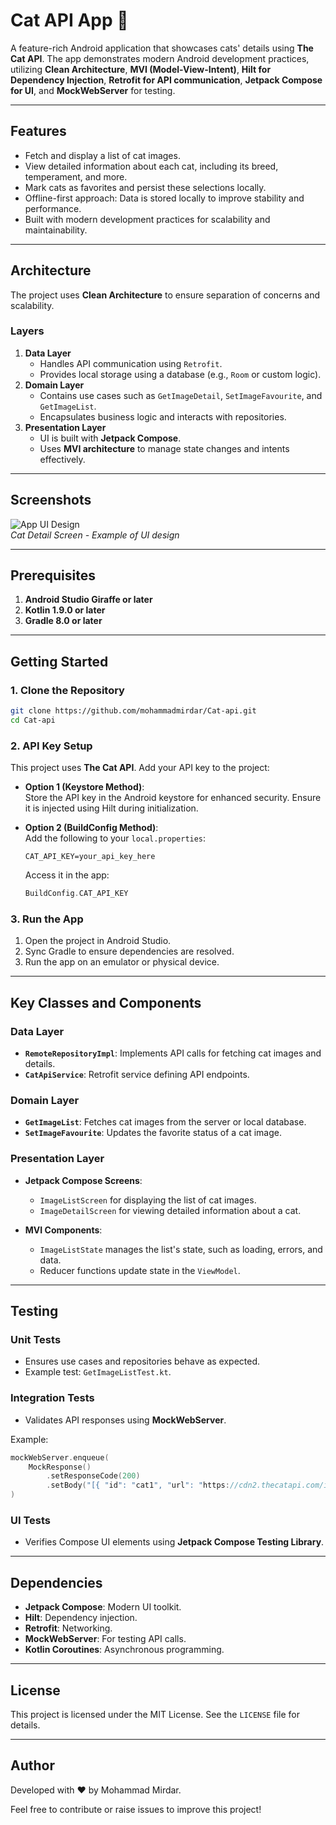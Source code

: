 
# Cat API App 🐾

A feature-rich Android application that showcases cats' details using **The Cat API**. The app demonstrates modern Android development practices, utilizing **Clean Architecture**, **MVI (Model-View-Intent)**, **Hilt for Dependency Injection**, **Retrofit for API communication**, **Jetpack Compose for UI**, and **MockWebServer** for testing.

---

## Features  
- Fetch and display a list of cat images.  
- View detailed information about each cat, including its breed, temperament, and more.  
- Mark cats as favorites and persist these selections locally.  
- Offline-first approach: Data is stored locally to improve stability and performance.  
- Built with modern development practices for scalability and maintainability.  

---

## Architecture  
The project uses **Clean Architecture** to ensure separation of concerns and scalability.  

### Layers  
1. **Data Layer**  
   - Handles API communication using `Retrofit`.  
   - Provides local storage using a database (e.g., `Room` or custom logic).  
2. **Domain Layer**  
   - Contains use cases such as `GetImageDetail`, `SetImageFavourite`, and `GetImageList`.  
   - Encapsulates business logic and interacts with repositories.  
3. **Presentation Layer**  
   - UI is built with **Jetpack Compose**.  
   - Uses **MVI architecture** to manage state changes and intents effectively.  

---

## Screenshots  
![App UI Design](design.png)  
*Cat Detail Screen - Example of UI design*

---

## Prerequisites  
1. **Android Studio Giraffe or later**  
2. **Kotlin 1.9.0 or later**  
3. **Gradle 8.0 or later**  

---

## Getting Started  

### 1. Clone the Repository  
```bash  
git clone https://github.com/mohammadmirdar/Cat-api.git  
cd Cat-api  
```  

### 2. API Key Setup  
This project uses **The Cat API**. Add your API key to the project:  

- **Option 1 (Keystore Method)**:  
  Store the API key in the Android keystore for enhanced security. Ensure it is injected using Hilt during initialization.  

- **Option 2 (BuildConfig Method)**:  
  Add the following to your `local.properties`:  
  ```properties  
  CAT_API_KEY=your_api_key_here  
  ```  

  Access it in the app:  
  ```kotlin  
  BuildConfig.CAT_API_KEY  
  ```  

### 3. Run the App  
1. Open the project in Android Studio.  
2. Sync Gradle to ensure dependencies are resolved.  
3. Run the app on an emulator or physical device.  

---

## Key Classes and Components  

### Data Layer  
- **`RemoteRepositoryImpl`**: Implements API calls for fetching cat images and details.  
- **`CatApiService`**: Retrofit service defining API endpoints.  

### Domain Layer  
- **`GetImageList`**: Fetches cat images from the server or local database.  
- **`SetImageFavourite`**: Updates the favorite status of a cat image.  

### Presentation Layer  
- **Jetpack Compose Screens**:  
  - `ImageListScreen` for displaying the list of cat images.  
  - `ImageDetailScreen` for viewing detailed information about a cat.  

- **MVI Components**:  
  - `ImageListState` manages the list's state, such as loading, errors, and data.  
  - Reducer functions update state in the `ViewModel`.  

---

## Testing  

### Unit Tests  
- Ensures use cases and repositories behave as expected.  
- Example test: `GetImageListTest.kt`.  

### Integration Tests  
- Validates API responses using **MockWebServer**.  

Example:  
```kotlin  
mockWebServer.enqueue(
    MockResponse()
        .setResponseCode(200)
        .setBody("[{ "id": "cat1", "url": "https://cdn2.thecatapi.com/images/cat1.jpg" }]")
)
```  

### UI Tests  
- Verifies Compose UI elements using **Jetpack Compose Testing Library**.  

---

## Dependencies  

- **Jetpack Compose**: Modern UI toolkit.  
- **Hilt**: Dependency injection.  
- **Retrofit**: Networking.  
- **MockWebServer**: For testing API calls.  
- **Kotlin Coroutines**: Asynchronous programming.  

---

## License  
This project is licensed under the MIT License. See the `LICENSE` file for details.  

---

## Author  
Developed with ❤️ by Mohammad Mirdar.  

Feel free to contribute or raise issues to improve this project!  
